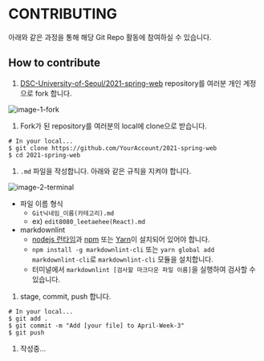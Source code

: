 # CONTRIBUTING

아래와 같은 과정을 통해 해당 Git Repo 활동에 참여하실 수 있습니다.

## How to contribute

1. [DSC-University-of-Seoul/2021-spring-web](https://github.com/DSC-University-of-Seoul/2021-spring-web)
repository를 여러분 개인 계정으로 fork 합니다.

![image-1-fork](https://user-images.githubusercontent.com/5409746/116043673-ef0a1a80-a6aa-11eb-9bc3-cbe59e3398b6.png)

1. Fork가 된 repository를 여러분의 local에 clone으로 받습니다.

```shell
# In your local...
$ git clone https://github.com/YourAccount/2021-spring-web
$ cd 2021-spring-web
```

1. `.md` 파일을 작성합니다. 아래와 같은 규칙을 지켜야 합니다.

![image-2-terminal](https://user-images.githubusercontent.com/5409746/116047241-d69bff00-a6ae-11eb-9fd8-cfb3061e311c.png)

- 파일 이름 형식
  - `Git닉네임_이름(카테고리).md`
  - ex) `edit8080_leetaehee(React).md`
- markdownlint
  - [nodejs 런타임](https://nodejs.org/ko/)과 [npm](https://www.npmjs.com/get-npm) 또는
[Yarn](https://classic.yarnpkg.com/en/docs/install#mac-stable)이 설치되어 있어야 합니다.
  - `npm install -g markdownlint-cli` 또는 `yarn global add markdownlint-cli`로
`markdownlint-cli` 모듈을 설치합니다.
  - 터미널에서 `markdownlint [검사할 마크다운 파일 이름]`을 실행하여 검사할 수 있습니다.

1. stage, commit, push 합니다.

```shell
# In your local...
$ git add .
$ git commit -m "Add [your file] to April-Week-3"
$ git push
```

1. 작성중...

